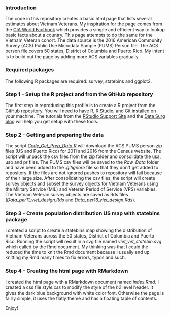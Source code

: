 ### Introduction

The code in this repository creates a basic html page that lists several estimates about Vietnam Veterans. My inspiration for the page comes from the [CIA World Factbook](https://www.cia.gov/library/publications/the-world-factbook/) which provides a simple and efficient way to lookup basic facts about a country. This page attempts to do the same for the Vietnam Veteran cohort. The data source is the 2016 American Community Survey (ACS) Public Use Microdata Sample (PUMS) Person file. The ACS person file covers 50 states, District of Columbia and Puerto Rico. My intent is to build out the page by adding more ACS variables gradually.

### Required packages

The following R packages are required: survey, statebins and ggplot2. 

### Step 1 - Setup the R project and from the GitHub repository

The first step in reproducing this profile is to create a R project from the GitHub repository. You will need to have R, R Studio, and Git installed on your machine. The tutorials from the [RStudio Support Site](https://support.rstudio.com/hc/en-us/articles/200532077-Version-Control-with-Git-and-SVN) and the [Data Surg blog](http://www.datasurg.net/2015/07/13/rstudio-and-github/) will help you get setup with these tools. 

### Step 2 - Getting and preparing the data
        
The script *[Code_Get_Prep_Data.R](https://github.com/mihiriyer/vietvet-per-facts-2016/blob/master/Code_Get_Prep_Data.R)* will download the ACS PUMS person zip files (US and Puerto Rico) for 2011 and 2016 from the Census website. The script will unpack the csv files from the zip folder and consolidate the usa, usb and pr files. The PUMS csv files will be saved to the *Raw_Data* folder and have been added to the *.gitignore* file so that they don't get added to repository. If the files are not ignored pushes to repository will fail because of their large size. After consolidating the csv files, the script will create survey objects and subset the survey objects for Vietnam Veterans using the Military Service (MIL) and Veteran Period of Service (VPS) variables. The Vietnam Veteran survey objects are saved as Rds files (*Data_per11_viet_design.Rds* and *Data_per16_viet_design.Rds*). 

### Step 3 - Create population distribution US map with statebins package

I created a script to create a statebins map showing the distribution of Vietnam Veterans across the 50 states, District of Columbia and Puerto Rico. Running the script will result in a svg file named *viet_vet_statebin.svg* which called by the Rmd document. My thinking was that I could the reduced the time to knit the Rmd document because I usually end up knitting my Rmd many times to fix errors, typos and such. 

### Step 4 - Creating the html page with RMarkdown 

I created the html page with a RMarkdown document named *index.Rmd*. I created a css file *style.css* to modify the style of the *h2* level header. It gives the dark blue background with white color font. Otherwise the page is fairly simple, it uses the flatly theme and has a floating table of contents. 

Enjoy! 



